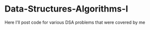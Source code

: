 # Data-Structures-Algorithms-I
Here I'll post code for various DSA problems that were covered by me 
